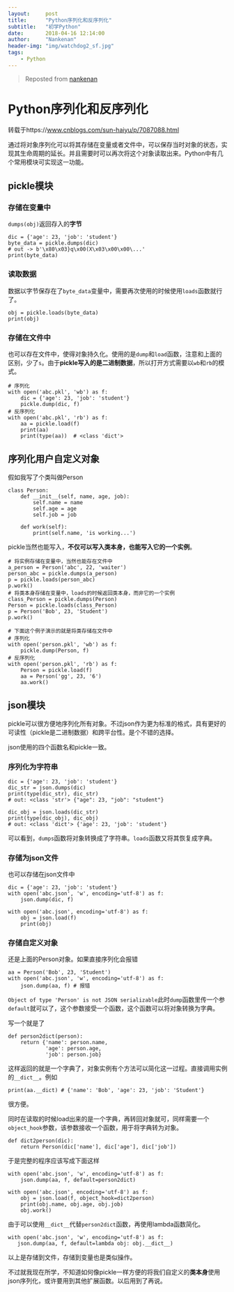 ```yaml
---
layout:     post
title:      "Python序列化和反序列化"
subtitle:   "初学Python"
date:       2018-04-16 12:14:00
author:     "Nankenan"
header-img: "img/watchdog2_sf.jpg"
tags:
    - Python
---
```


> Reposted from [nankenan](https://nankenan.github.io)

# Python序列化和反序列化

转载于https://www.cnblogs.com/sun-haiyu/p/7087088.html

通过将对象序列化可以将其存储在变量或者文件中，可以保存当时对象的状态，实现其生命周期的延长。并且需要时可以再次将这个对象读取出来。Python中有几个常用模块可实现这一功能。

## pickle模块

### 存储在变量中

`dumps(obj)`返回存入的**字节**

```
dic = {'age': 23, 'job': 'student'}
byte_data = pickle.dumps(dic)
# out -> b'\x80\x03}q\x00(X\x03\x00\x00\...'
print(byte_data)
```

### 读取数据

数据以字节保存在了`byte_data`变量中，需要再次使用的时候使用`loads`函数就行了。

```
obj = pickle.loads(byte_data)
print(obj)
```

### 存储在文件中

也可以存在文件中，使得对象持久化。使用的是`dump`和`load`函数，注意和上面的区别，少了`s`。由于**pickle写入的是二进制数据**，所以打开方式需要以`wb`和`rb`的模式。

```
# 序列化
with open('abc.pkl', 'wb') as f:
    dic = {'age': 23, 'job': 'student'}
    pickle.dump(dic, f)
# 反序列化
with open('abc.pkl', 'rb') as f:
    aa = pickle.load(f)
    print(aa)
    print(type(aa))  # <class 'dict'>
```

## 序列化用户自定义对象

假如我写了个类叫做Person

```
class Person:
    def __init__(self, name, age, job):
        self.name = name
        self.age = age
        self.job = job

    def work(self):
        print(self.name, 'is working...')
```

pickle当然也能写入，**不仅可以写入类本身，也能写入它的一个实例**。

```
# 将实例存储在变量中，当然也能存在文件中
a_person = Person('abc', 22, 'waiter')
person_abc = pickle.dumps(a_person)
p = pickle.loads(person_abc)
p.work()
# 将类本身存储在变量中，loads的时候返回类本身，而非它的一个实例
class_Person = pickle.dumps(Person)
Person = pickle.loads(class_Person)
p = Person('Bob', 23, 'Student')
p.work()

# 下面这个例子演示的就是将类存储在文件中
# 序列化
with open('person.pkl', 'wb') as f:
    pickle.dump(Person, f)
# 反序列化
with open('person.pkl', 'rb') as f:
    Person = pickle.load(f)
    aa = Person('gg', 23, '6')
    aa.work()
```

## json模块

pickle可以很方便地序列化所有对象。不过json作为更为标准的格式，具有更好的可读性（pickle是二进制数据）和跨平台性。是个不错的选择。

json使用的四个函数名和pickle一致。

### 序列化为字符串

```
dic = {'age': 23, 'job': 'student'}
dic_str = json.dumps(dic)
print(type(dic_str), dic_str)
# out: <class 'str'> {"age": 23, "job": "student"}

dic_obj = json.loads(dic_str)
print(type(dic_obj), dic_obj)
# out: <class 'dict'> {'age': 23, 'job': 'student'}
```

可以看到，`dumps`函数将对象转换成了字符串。`loads`函数又将其恢复成字典。

### 存储为json文件

也可以存储在json文件中

```
dic = {'age': 23, 'job': 'student'}
with open('abc.json', 'w', encoding='utf-8') as f:
    json.dump(dic, f)

with open('abc.json', encoding='utf-8') as f:
    obj = json.load(f)
    print(obj)
```

### 存储自定义对象

还是上面的Person对象。如果直接序列化会报错

```
aa = Person('Bob', 23, 'Student')
with open('abc.json', 'w', encoding='utf-8') as f:
    json.dump(aa, f) # 报错
```

`Object of type 'Person' is not JSON serializable`此时`dump`函数里传一个参`default`就可以了，这个参数接受一个函数，这个函数可以将对象转换为字典。

写一个就是了

```
def person2dict(person):
    return {'name': person.name,
            'age': person.age,
            'job': person.job}
```

这样返回的就是一个字典了，对象实例有个方法可以简化这一过程。直接调用实例的`__dict__`。例如

```
print(aa.__dict) # {'name': 'Bob', 'age': 23, 'job': 'Student'}
```

很方便。

同时在读取的时候load出来的是一个字典，再转回对象就可，同样需要一个`object_hook`参数，该参数接收一个函数，用于将字典转为对象。

```
def dict2person(dic):
    return Person(dic['name'], dic['age'], dic['job'])
```

于是完整的程序应该写成下面这样

```
with open('abc.json', 'w', encoding='utf-8') as f:
    json.dump(aa, f, default=person2dict)

with open('abc.json', encoding='utf-8') as f:
    obj = json.load(f, object_hook=dict2person)
    print(obj.name, obj.age, obj.job)
    obj.work()
```

由于可以使用`__dict__`代替`person2dict`函数，再使用lambda函数简化。

```
with open('abc.json', 'w', encoding='utf-8') as f:
   json.dump(aa, f, default=lambda obj: obj.__dict__)
```

以上是存储到文件，存储到变量也是类似操作。

不过就我现在所学，不知道如何像pickle一样方便的将我们自定义的**类本身**使用json序列化，或许要用到其他扩展函数。以后用到了再说。